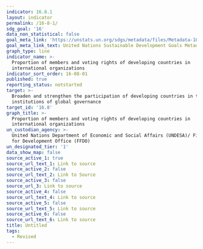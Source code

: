 ```yaml
---
indicator: 16.8.1
layout: indicator
permalink: /16-8-1/
sdg_goal: '16'
data_non_statistical: false
goal_meta_link: 'https://unstats.un.org/sdgs/metadata/files/Metadata-10-06-01.pdf'
goal_meta_link_text: United Nations Sustainable Development Goals Metadata (pdf 1361kB)
graph_type: line
indicator_name: >-
  Proportion of members and voting rights of developing countries in
  international organizations
indicator_sort_order: 16-08-01
published: true
reporting_status: notstarted
target: >-
  Broaden and strengthen the participation of developing countries in the
  institutions of global governance
target_id: '16.8'
graph_title: >-
  Proportion of members and voting rights of developing countries in
  international organizations
un_custodian_agency: >-
  United Nations Department of Economic and Social Affairs (UNDESA)/ Financing
  for Development Office (FFDO)
un_designated_tier: '1'
data_show_map: false
source_active_1: true
source_url_text_1: Link to source
source_active_2: false
source_url_text_2: Link to Source
source_active_3: false
source_url_3: Link to source
source_active_4: false
source_url_text_4: Link to source
source_active_5: false
source_url_text_5: Link to source
source_active_6: false
source_url_text_6: Link to source
title: Untitled
tags:
  - Revised
---
```

